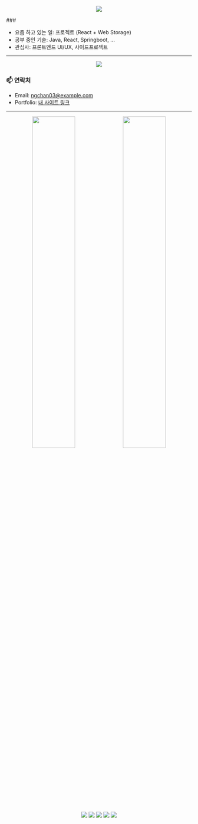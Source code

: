<p align="center">
  <img src="https://readme-typing-svg.herokuapp.com?font=Fira+Code&size=28&pause=1000&color=F77209&center=true&vCenter=true&multiline=true&width=700&height=100&lines=Welcome+to+my+GitHub+Profile+💻" />
</p>
###

-  요즘 하고 있는 일: 프로젝트 (React + Web Storage)
-  공부 중인 기술: Java, React, Springboot, ...
-  관심사: 프론트엔드 UI/UX, 사이드프로젝트

---
<p align="center">
  <img src="https://capsule-render.vercel.app/api?type=waving&color=0:EE7752,50:D5379B,100:23A6D5&height=180&section=header&text=Namgung%20Chan&fontSize=40&fontColor=ffffff&animation=fadeIn" />
</p>


### 📫 연락처
- Email: ngchan03@example.com
- Portfolio: [내 사이트 링크](https://emotion-diary-beta-lac.vercel.app/)

---


<p align="center">
  <img src="https://github-readme-stats.vercel.app/api?username=ngchan03&show_icons=true&theme=tokyonight" width="48%"/>
  <img src="https://github-readme-streak-stats.herokuapp.com?user=ngchan03&theme=tokyonight" width="48%"/>
</p>



<p align="center">
  <img src="https://img.shields.io/badge/Java-007396?style=for-the-badge&logo=java&logoColor=white"/>
  <img src="https://img.shields.io/badge/React-61DAFB?style=for-the-badge&logo=react&logoColor=black"/>
  <img src="https://img.shields.io/badge/Vite-646CFF?style=for-the-badge&logo=vite&logoColor=white"/>
  <img src="https://img.shields.io/badge/Git-F05032?style=for-the-badge&logo=git&logoColor=white"/>
  <img src="https://img.shields.io/badge/CSS3-1572B6?style=for-the-badge&logo=css3&logoColor=white"/>
</p>

